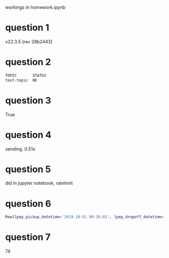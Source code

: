 workings in homework.ipynb

# question 1

v22.3.5 (rev 28b2443)

# question 2

```bash
TOPIC       STATUS
test-topic  OK
```

# question 3

True

# question 4

sending. 0.51s

# question 5

did in jupyter notebook, ratelimit 

# question 6

```bash
Row(lpep_pickup_datetime='2019-10-01 00:26:02', lpep_dropoff_datetime='2019-10-01 00:39:58', PULocationID=112, DOLocationID=196, passenger_count=1.0, trip_distance=5.88, tip_amount=0.0)
```

# question 7

74